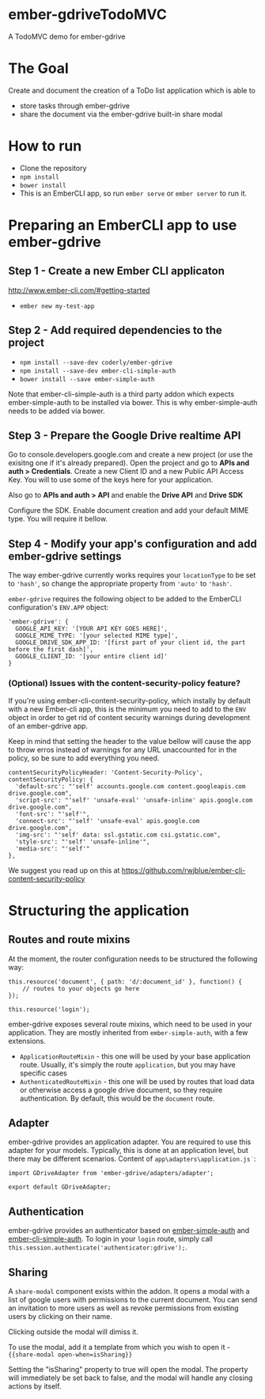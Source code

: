 ember-gdriveTodoMVC
===================

A TodoMVC demo for ember-gdrive

# The Goal

Create and document the creation of a ToDo list application which is able to 

* store tasks through ember-gdrive
* share the document via the ember-gdrive built-in share modal

# How to run

* Clone the repository
* `npm install`
* `bower install`
* This is an EmberCLI app, so run `ember serve` or `ember server` to run it.

# Preparing an EmberCLI app to use ember-gdrive

## Step 1 - Create a new Ember CLI applicaton
http://www.ember-cli.com/#getting-started
* `ember new my-test-app`

## Step 2 - Add required dependencies to the project
* `npm install --save-dev coderly/ember-gdrive`
* `npm install --save-dev ember-cli-simple-auth`
* `bower install --save ember-simple-auth`

Note that ember-cli-simple-auth is a third party addon which expects ember-simple-auth to be installed via bower. This is why ember-simple-auth needs to be added via bower.

## Step 3 - Prepare the Google Drive realtime API

Go to console.developers.google.com and create a new project (or use the exisitng one if it's already prepared). Open the project and go to **APIs and auth > Credentials**. Create a new Client ID and a new Public API Access Key. You will to use some of the keys here for your application.

Also go to **APIs and auth > API** and enable the **Drive API** and **Drive SDK**

Configure the SDK. Enable document creation and add your default MIME type. You will require it bellow.

## Step 4 - Modify your app's configuration and add ember-gdrive settings

The way ember-gdrive currently works requires your `locationType` to be set to `'hash'`, so change the appropriate property from `'auto'` to `'hash'`.

`ember-gdrive` requires the following object to be added to the EmberCLI configuration's `ENV.APP` object:
```
'ember-gdrive': {
  GOOGLE_API_KEY: '[YOUR API KEY GOES HERE]',
  GOOGLE_MIME_TYPE: '[your selected MIME type]',
  GOOGLE_DRIVE_SDK_APP_ID: '[first part of your client id, the part before the first dash]',
  GOOGLE_CLIENT_ID: '[your entire client id]'
}
```
### (Optional) Issues with the content-security-policy feature?

If you're using ember-cli-content-security-policy, which instally by default with a new Ember-cli app, this is the minimum you need to add to the `ENV` object in order to get rid of content security warnings during development of an ember-gdrive app.

Keep in mind that setting the header to the value bellow will cause the app to throw erros instead of warnings for any URL unaccounted for in the policy, so be sure to add everything you need.
```
contentSecurityPolicyHeader: 'Content-Security-Policy',
contentSecurityPolicy: {
  'default-src': "'self' accounts.google.com content.googleapis.com drive.google.com",
  'script-src': "'self' 'unsafe-eval' 'unsafe-inline' apis.google.com drive.google.com",
  'font-src': "'self'",
  'connect-src': "'self' 'unsafe-eval' apis.google.com drive.google.com",
  'img-src': "'self' data: ssl.gstatic.com csi.gstatic.com",
  'style-src': "'self' 'unsafe-inline'",
  'media-src': "'self'"
},
```

We suggest you read up on this at https://github.com/rwjblue/ember-cli-content-security-policy

# Structuring the application

## Routes and route mixins

At the moment, the router configuration needs to be structured the following way:
```
this.resource('document', { path: 'd/:document_id' }, function() {
    // routes to your objects go here
});

this.resource('login');
```

ember-gdrive exposes several route mixins, which need to be used in your application. They are mostly inherited from `ember-simple-auth`, with a few extensions.

* `ApplicationRouteMixin` - this one will be used by your base application route. Usually, it's simply the route `application`, but you may have specific cases
* `AuthenticatedRouteMixin` - this one will be used by routes that load data or otherwise access a google drive document, so they require authentication. By default, this would be the `document` route.

## Adapter 

ember-gdrive provides an application adapter. You are required to use this adapter for your models. Typically, this is done at an application level, but there may be different scenarios.
Content of `app\adapters\application.js˙`:
```
import GDriveAdapter from 'ember-gdrive/adapters/adapter';

export default GDriveAdapter;

```

## Authentication

ember-gdrive provides an authenticator based on [ember-simple-auth](https://github.com/simplabs/ember-simple-auth) and [ember-cli-simple-auth](https://github.com/simplabs/ember-cli-simple-auth). To login in your `login` route, simply call `this.session.authenticate('authenticator:gdrive');`.

## Sharing

A `share-modal` component exists within the addon. It opens a modal with a list of google users with permissions to the current document. You can send an invitation to more users as well as revoke permissions from existing users by clicking on their name.

Clicking outside the modal will dimiss it.

To use the modal, add it a template from which you wish to open it - `{{share-modal open-when=isSharing}}`

Setting the "isSharing" property to true will open the modal. The property will immediately be set back to false, and the modal will handle any closing actions by itself.
